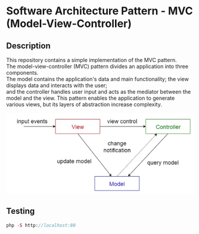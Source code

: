 # Software Architecture Pattern - MVC (Model-View-Controller)

## Description

This repository contains a simple implementation of the MVC pattern.  
The model-view-controller (MVC) pattern divides an application into three components.  
The model contains the application's data and main functionality; the view displays data and interacts with the user;  
and the controller handles user input and acts as the mediator between the model and the view. This pattern enables the application to generate various views, but its layers of abstraction increase complexity.

![MVC Pattern diagram](assets/img.png)

## Testing 

```php
php -S http://localhost:80  
```